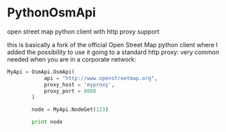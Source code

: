 PythonOsmApi
============

open street map python client with http proxy support 

this is basically a fork of the official Open Street Map python client where I added the possibility to use it going to 
a standard http proxy: very common needed when you are in a corporate network:

```python
MyApi = OsmApi.OsmApi(
            api = "http://www.openstreetmap.org",
            proxy_host = 'myproxy',
            proxy_port = 8080
        )

        node = MyApi.NodeGet(123)

        print node

```



